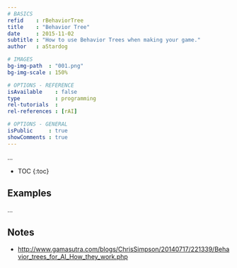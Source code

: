 ```yaml
---
# BASICS
refid    : rBehaviorTree
title    : "Behavior Tree"
date     : 2015-11-02
subtitle : "How to use Behavior Trees when making your game."
author   : aStardog

# IMAGES
bg-img-path  : "001.png"
bg-img-scale : 150%

# OPTIONS - REFERENCE
isAvailable    : false
type           : programming
rel-tutorials  : 
rel-references : [rAI]

# OPTIONS - GENERAL
isPublic     : true
showComments : true
---
```

...

* TOC
{:toc}

## Examples

...

## Notes

* http://www.gamasutra.com/blogs/ChrisSimpson/20140717/221339/Behavior_trees_for_AI_How_they_work.php